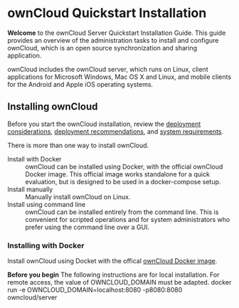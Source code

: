 # ownCloud Quickstart Installation

**Welcome** to the ownCloud Server Quickstart Installation Guide. This guide provides an overview
of the administration tasks to install and configure ownCloud, which is an open source
synchronization and sharing application.  

ownCloud includes the ownCloud server, which runs on Linux, client applications for Microsoft
Windows, Mac OS X and Linux, and mobile clients for the Android and Apple iOS operating
systems.

## Installing ownCloud

Before you start the ownCloud installation, review the [deployment considerations](https://doc.owncloud.com/server/10.5/admin_manual/installation/deployment_considerations.html), [deployment
recommendations](https://doc.owncloud.com/server/10.5/admin_manual/installation/deployment_recommendations.html), and [system requirements](https://doc.owncloud.com/server/10.5/admin_manual/installation/system_requirements.html). 

There is more than one way to install ownCloud.

<dl>
<dt>Install with Docker</dt>
<dd>ownCloud can be installed using Docker, with the official ownCloud Docker image. This official
image works standalone for a quick evaluation, but is designed to be used in a docker-compose
setup.</dd>
<dt>Install manually<dt>
<dd>Manually install ownCloud on Linux.</dd>
<dt>Install using command line</dt>
<dd>ownCloud can be installed entirely from the command line. This is convenient for scripted
operations and for system administrators who prefer using the command line over a GUI.</dd>


### Installing with Docker

Install ownCloud using Docket with the offical [ownCloud Docker image](https://hub.docker.com/r/owncloud/server/tags).

**Before you begin**
The following instructions are for local installation. For remote access, the value of
OWNCLOUD_DOMAIN must be adapted.
    docker run -e OWNCLOUD_DOMAIN=localhost:8080 -p8080:8080
owncloud/server
